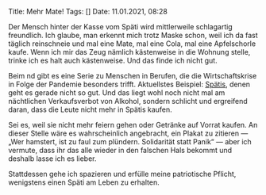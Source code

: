 Title: Mehr Mate!
Tags: []
Date: 11.01.2021, 08:28

Der Mensch hinter der Kasse vom Späti wird mittlerweile schlagartig freundlich. Ich glaube, man erkennt mich trotz Maske schon, weil ich da fast täglich reinschneie und mal eine Mate, mal eine Cola, mal eine Apfelschorle kaufe. Wenn ich mir das Zeug nämlich kästenweise in die Wohnung stelle, trinke ich es halt auch kästenweise. Und das finde ich nicht gut.

Beim nd gibt es eine Serie zu Menschen in Berufen, die die Wirtschaftskrise in Folge der Pandemie besonders trifft. Aktuellstes Beispiel: [Spätis](https://www.neues-deutschland.de/artikel/1146785.corona-und-arbeit-der-leise-tod-der-spaetis.html), denen geht es gerade nicht so gut. Und das liegt wohl noch nicht mal am nächtlichen Verkaufsverbot von Alkohol, sondern schlicht und ergreifend daran, dass die Leute nicht mehr in Spätis kaufen.

Sei es, weil sie nicht mehr feiern gehen oder Getränke auf Vorrat kaufen. An dieser Stelle wäre es wahrscheinlich angebracht, ein Plakat zu zitieren — „Wer hamstert, ist zu faul zum plündern. Solidarität statt Panik“ — aber ich vermute, dass ihr das alle wieder in den falschen Hals bekommt und deshalb lasse ich es lieber.

Stattdessen gehe ich spazieren und erfülle meine patriotische Pflicht, wenigstens einen Späti am Leben zu erhalten.
